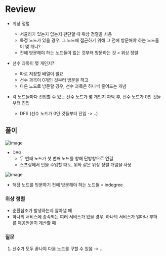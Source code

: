 # Review
- 위상 정렬
  - 서큘러가 있는지 없는지 판단할 때 위상 정렬을 사용
  - 특정 노드가 있을 경우. 그 노드에 접근하기 위해 그 전에 방문해야 하는 노드들이 몇 개니?
  - 전에 방문해야 하는 노드들이 없는 것부터 방문하는 것 = 위상 정렬

- 선수 과목이 몇 개인지?
  - 따로 저장할 배열이 필요
  - 선수 과목이 0개인 것부터 방문을 하고
  - 다른 노드로 방문할 경우, 선수 과목은 하나씩 줄어드는 개념

- 각 노드들마다 진입할 수 있는 선수 노드가 몇 개인지 파악 후, 선수 노드가 0인 것들부터 진입
  - DFS (선수 노드가 0인 것들부터 진입 -> ..)
 
## 풀이

![image](https://github.com/eunbileeme/algorithm/assets/103405457/b759cb0e-b9ac-4c54-a19f-011b70fbb103)

- DAG
  - 두 번째 노드가 첫 번째 노드를 향해 단방향으로 연결
  - 스프링에서 빈을 주입할 때도, 위와 같은 위상 정렬 개념을 사용

![image](https://github.com/eunbileeme/algorithm/assets/103405457/06f062e1-4e0f-4ef9-bb9a-407a3ce62c4a)

- 해당 노드를 방문하기 전에 방문해야 하는 노드들 = indegree

### 위상 정렬

- 순환참조가 발생하는지 알아낼 때
- 하나의 서비스에 종속되는 여러 서비스가 있을 경우, 하나의 서비스가 얼마나 부하를 제공받을지 계산할 때

### 질문

1. 선수가 모두 끝나야 다음 노드를 구할 수 있음 -> ..
